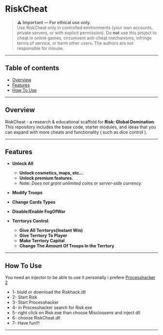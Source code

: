 # RiskCheat
> ⚠️ **Important — For ethical use only.**  
> Use RiskCheat only in controlled environments (your own accounts, private servers, or with explicit permission). Do **not** use this project to cheat in online games, circumvent anti-cheat mechanisms, infringe terms of service, or harm other users. The authors are not responsible for misuse.

---

## Table of contents

- [Overview](#overview)  
- [Features](#features)  
- [ How To Use](#How-To-Use)  

---
## Overview
RiskCheat - a research & educational scaffold for **Risk: Global Domination**.  
This repository includes the base code, starter modules, and ideas that you can expand with more cheats and functionality ( such as dice control ).  
 
---

## Features

- **Unlock All** 
  - **Unlock cosmetics, maps, etc...**
  - **Unlock premium features.**  
  - Note: *Does not grant unlimited coins or server-side currency.*
  
- **Modify Troops**  
- **Change Cards Types**
- **Disable/Enable FogOfWar**
- **Terrtorys Control**:
  - **Give All Terrtorys(Instant Win)**
  - **Give Terrtory To Player**
  - **Make Terrtory Capital**
  - **Change The Amount Of Troops In the Terrtory** 
---

## How To Use
You need an injector to be able to use it 
personally i prefere [Processhacker 2](https://sourceforge.net/projects/processhacker/files/processhacker2/processhacker-2.39-setup.exe/download) 

- 1- biuld or download the Riskhack.dll 
- 2- Start Risk 
- 3- Start Processhacker 
- 4- in Processhacker search for Risk.exe 
- 5- right click on Risk.exe than choose Misclossens and inject dll 
- 6- choose RiskCheat.dll
- 7- Have fun!!!

---

